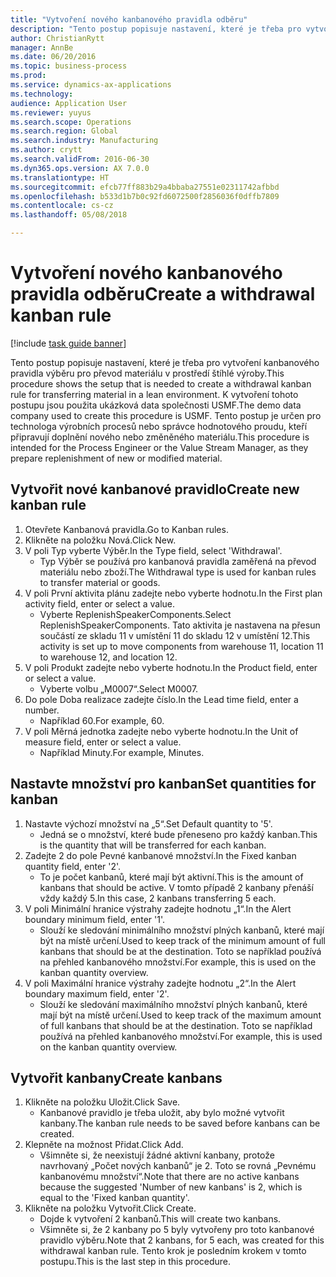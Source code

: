 ```yaml
--- 
title: "Vytvoření nového kanbanového pravidla odběru"
description: "Tento postup popisuje nastavení, které je třeba pro vytvoření kanbanového pravidla výběru pro převod materiálu v prostředí štíhlé výroby."
author: ChristianRytt
manager: AnnBe
ms.date: 06/20/2016
ms.topic: business-process
ms.prod: 
ms.service: dynamics-ax-applications
ms.technology: 
audience: Application User
ms.reviewer: yuyus
ms.search.scope: Operations
ms.search.region: Global
ms.search.industry: Manufacturing
ms.author: crytt
ms.search.validFrom: 2016-06-30
ms.dyn365.ops.version: AX 7.0.0
ms.translationtype: HT
ms.sourcegitcommit: efcb77ff883b29a4bbaba27551e02311742afbbd
ms.openlocfilehash: b533d1b7b0c92fd6072500f2856036f0dffb7809
ms.contentlocale: cs-cz
ms.lasthandoff: 05/08/2018

---
```

# <a name="create-a-withdrawal-kanban-rule"></a><span data-ttu-id="152a8-103">Vytvoření nového kanbanového pravidla odběru</span><span class="sxs-lookup"><span data-stu-id="152a8-103">Create a withdrawal kanban rule</span></span>

[!include [task guide banner](../../includes/task-guide-banner.md)]

<span data-ttu-id="152a8-104">Tento postup popisuje nastavení, které je třeba pro vytvoření kanbanového pravidla výběru pro převod materiálu v prostředí štíhlé výroby.</span><span class="sxs-lookup"><span data-stu-id="152a8-104">This procedure shows the setup that is needed to create a withdrawal kanban rule for transferring material in a lean environment.</span></span> <span data-ttu-id="152a8-105">K vytvoření tohoto postupu jsou použita ukázková data společnosti USMF.</span><span class="sxs-lookup"><span data-stu-id="152a8-105">The demo data company used to create this procedure is USMF.</span></span> <span data-ttu-id="152a8-106">Tento postup je určen pro technologa výrobních procesů nebo správce hodnotového proudu, kteří připravují doplnění nového nebo změněného materiálu.</span><span class="sxs-lookup"><span data-stu-id="152a8-106">This procedure is intended for the Process Engineer or the Value Stream Manager, as they prepare replenishment of new or modified material.</span></span>


## <a name="create-new-kanban-rule"></a><span data-ttu-id="152a8-107">Vytvořit nové kanbanové pravidlo</span><span class="sxs-lookup"><span data-stu-id="152a8-107">Create new kanban rule</span></span>
1. <span data-ttu-id="152a8-108">Otevřete Kanbanová pravidla.</span><span class="sxs-lookup"><span data-stu-id="152a8-108">Go to Kanban rules.</span></span>
2. <span data-ttu-id="152a8-109">Klikněte na položku Nová.</span><span class="sxs-lookup"><span data-stu-id="152a8-109">Click New.</span></span>
3. <span data-ttu-id="152a8-110">V poli Typ vyberte Výběr.</span><span class="sxs-lookup"><span data-stu-id="152a8-110">In the Type field, select 'Withdrawal'.</span></span>
    * <span data-ttu-id="152a8-111">Typ Výběr se používá pro kanbanová pravidla zaměřená na převod materiálu nebo zboží.</span><span class="sxs-lookup"><span data-stu-id="152a8-111">The Withdrawal type is used for kanban rules to transfer material or goods.</span></span>  
4. <span data-ttu-id="152a8-112">V poli První aktivita plánu zadejte nebo vyberte hodnotu.</span><span class="sxs-lookup"><span data-stu-id="152a8-112">In the First plan activity field, enter or select a value.</span></span>
    * <span data-ttu-id="152a8-113">Vyberte ReplenishSpeakerComponents.</span><span class="sxs-lookup"><span data-stu-id="152a8-113">Select ReplenishSpeakerComponents.</span></span>   <span data-ttu-id="152a8-114">Tato aktivita je nastavena na přesun součástí ze skladu 11 v umístění 11 do skladu 12 v umístění 12.</span><span class="sxs-lookup"><span data-stu-id="152a8-114">This activity is set up to move components from warehouse 11, location 11 to warehouse 12, and location 12.</span></span>  
5. <span data-ttu-id="152a8-115">V poli Produkt zadejte nebo vyberte hodnotu.</span><span class="sxs-lookup"><span data-stu-id="152a8-115">In the Product field, enter or select a value.</span></span>
    * <span data-ttu-id="152a8-116">Vyberte volbu „M0007“.</span><span class="sxs-lookup"><span data-stu-id="152a8-116">Select M0007.</span></span>  
6. <span data-ttu-id="152a8-117">Do pole Doba realizace zadejte číslo.</span><span class="sxs-lookup"><span data-stu-id="152a8-117">In the Lead time field, enter a number.</span></span>
    * <span data-ttu-id="152a8-118">Například 60.</span><span class="sxs-lookup"><span data-stu-id="152a8-118">For example, 60.</span></span>  
7. <span data-ttu-id="152a8-119">V poli Měrná jednotka zadejte nebo vyberte hodnotu.</span><span class="sxs-lookup"><span data-stu-id="152a8-119">In the Unit of measure field, enter or select a value.</span></span>
    * <span data-ttu-id="152a8-120">Například Minuty.</span><span class="sxs-lookup"><span data-stu-id="152a8-120">For example, Minutes.</span></span>  

## <a name="set-quantities-for-kanban"></a><span data-ttu-id="152a8-121">Nastavte množství pro kanban</span><span class="sxs-lookup"><span data-stu-id="152a8-121">Set quantities for kanban</span></span>
1. <span data-ttu-id="152a8-122">Nastavte výchozí množství na „5“.</span><span class="sxs-lookup"><span data-stu-id="152a8-122">Set Default quantity to '5'.</span></span>
    * <span data-ttu-id="152a8-123">Jedná se o množství, které bude přeneseno pro každý kanban.</span><span class="sxs-lookup"><span data-stu-id="152a8-123">This is the quantity that will be transferred for each kanban.</span></span>  
2. <span data-ttu-id="152a8-124">Zadejte 2 do pole Pevné kanbanové množství.</span><span class="sxs-lookup"><span data-stu-id="152a8-124">In the Fixed kanban quantity field, enter '2'.</span></span>
    * <span data-ttu-id="152a8-125">To je počet kanbanů, které mají být aktivní.</span><span class="sxs-lookup"><span data-stu-id="152a8-125">This is the amount of kanbans that should be active.</span></span> <span data-ttu-id="152a8-126">V tomto případě 2 kanbany přenáší vždy každý 5.</span><span class="sxs-lookup"><span data-stu-id="152a8-126">In this case, 2 kanbans transferring 5 each.</span></span>  
3. <span data-ttu-id="152a8-127">V poli Minimální hranice výstrahy zadejte hodnotu „1“.</span><span class="sxs-lookup"><span data-stu-id="152a8-127">In the Alert boundary minimum field, enter '1'.</span></span>
    * <span data-ttu-id="152a8-128">Slouží ke sledování minimálního množství plných kanbanů, které mají být na místě určení.</span><span class="sxs-lookup"><span data-stu-id="152a8-128">Used to keep track of the minimum amount of full kanbans that should be at the destination.</span></span> <span data-ttu-id="152a8-129">Toto se například používá na přehled kanbanového množství.</span><span class="sxs-lookup"><span data-stu-id="152a8-129">For example, this is used on the kanban quantity overview.</span></span>  
4. <span data-ttu-id="152a8-130">V poli Maximální hranice výstrahy zadejte hodnotu „2“.</span><span class="sxs-lookup"><span data-stu-id="152a8-130">In the Alert boundary maximum field, enter '2'.</span></span>
    * <span data-ttu-id="152a8-131">Slouží ke sledování maximálního množství plných kanbanů, které mají být na místě určení.</span><span class="sxs-lookup"><span data-stu-id="152a8-131">Used to keep track of the maximum amount of full kanbans that should be at the destination.</span></span> <span data-ttu-id="152a8-132">Toto se například používá na přehled kanbanového množství.</span><span class="sxs-lookup"><span data-stu-id="152a8-132">For example, this is used on the kanban quantity overview.</span></span>  

## <a name="create-kanbans"></a><span data-ttu-id="152a8-133">Vytvořit kanbany</span><span class="sxs-lookup"><span data-stu-id="152a8-133">Create kanbans</span></span>
1. <span data-ttu-id="152a8-134">Klikněte na položku Uložit.</span><span class="sxs-lookup"><span data-stu-id="152a8-134">Click Save.</span></span>
    * <span data-ttu-id="152a8-135">Kanbanové pravidlo je třeba uložit, aby bylo možné vytvořit kanbany.</span><span class="sxs-lookup"><span data-stu-id="152a8-135">The kanban rule needs to be saved before kanbans can be created.</span></span>  
2. <span data-ttu-id="152a8-136">Klepněte na možnost Přidat.</span><span class="sxs-lookup"><span data-stu-id="152a8-136">Click Add.</span></span>
    * <span data-ttu-id="152a8-137">Všimněte si, že neexistují žádné aktivní kanbany, protože navrhovaný „Počet nových kanbanů“ je 2. Toto se rovná „Pevnému kanbanovému množství“.</span><span class="sxs-lookup"><span data-stu-id="152a8-137">Note that there are no active kanbans because the suggested 'Number of new kanbans' is 2, which is equal to the 'Fixed kanban quantity'.</span></span>  
3. <span data-ttu-id="152a8-138">Klikněte na položku Vytvořit.</span><span class="sxs-lookup"><span data-stu-id="152a8-138">Click Create.</span></span>
    * <span data-ttu-id="152a8-139">Dojde k vytvoření 2 kanbanů.</span><span class="sxs-lookup"><span data-stu-id="152a8-139">This will create two kanbans.</span></span>  
    * <span data-ttu-id="152a8-140">Všimněte si, že 2 kanbany po 5 byly vytvořeny pro toto kanbanové pravidlo výběru.</span><span class="sxs-lookup"><span data-stu-id="152a8-140">Note that 2 kanbans, for 5 each, was created for this withdrawal kanban rule.</span></span>  <span data-ttu-id="152a8-141">Tento krok je posledním krokem v tomto postupu.</span><span class="sxs-lookup"><span data-stu-id="152a8-141">This is the last step in this procedure.</span></span>  


